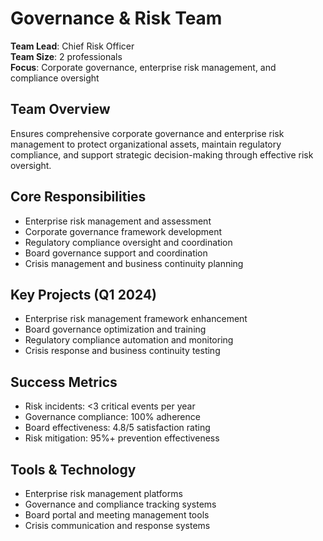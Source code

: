 # Governance & Risk Team

**Team Lead**: Chief Risk Officer  
**Team Size**: 2 professionals  
**Focus**: Corporate governance, enterprise risk management, and compliance oversight  

## Team Overview
Ensures comprehensive corporate governance and enterprise risk management to protect organizational assets, maintain regulatory compliance, and support strategic decision-making through effective risk oversight.

## Core Responsibilities
- Enterprise risk management and assessment
- Corporate governance framework development
- Regulatory compliance oversight and coordination
- Board governance support and coordination
- Crisis management and business continuity planning

## Key Projects (Q1 2024)
- Enterprise risk management framework enhancement
- Board governance optimization and training
- Regulatory compliance automation and monitoring
- Crisis response and business continuity testing

## Success Metrics
- Risk incidents: <3 critical events per year
- Governance compliance: 100% adherence
- Board effectiveness: 4.8/5 satisfaction rating
- Risk mitigation: 95%+ prevention effectiveness

## Tools & Technology
- Enterprise risk management platforms
- Governance and compliance tracking systems
- Board portal and meeting management tools
- Crisis communication and response systems 